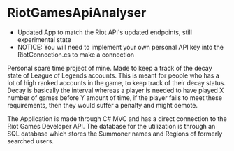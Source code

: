 # RiotGamesApiAnalyser
- Updated App to match the Riot API's updated endpoints, still experimental state
- NOTICE: You will need to implement your own personal API key into the RiotConnection.cs to make a connection

Personal spare time project of mine.
Made to keep a track of the decay state of League of Legends accounts.
This is meant for people who has a lot of high ranked accounts in the game, to keep track of their decay status.
Decay is basically the interval whereas a player is needed to have played X number of games before Y amount of time, if the player fails to meet these requirements, then they would suffer a penalty and might demote.

The Application is made through C# MVC and has a direct connection to the Riot Games Developer API.
The database for the utilization is through an SQL database which stores the Summoner names and Regions of formerly searched users.

